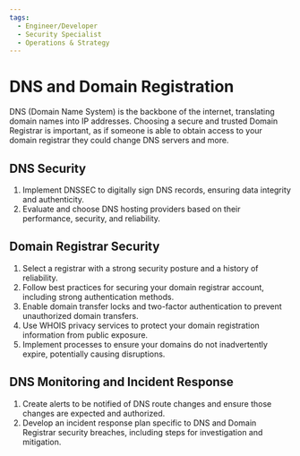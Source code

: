 ```yaml
---
tags:
  - Engineer/Developer
  - Security Specialist
  - Operations & Strategy
---
```


# DNS and Domain Registration

DNS (Domain Name System) is the backbone of the internet, translating domain names into IP addresses.
Choosing a secure and trusted Domain Registrar is important, as if someone is able to obtain access to your domain registrar they could change DNS servers and more.

## DNS Security

1. Implement DNSSEC to digitally sign DNS records, ensuring data integrity and authenticity.
2. Evaluate and choose DNS hosting providers based on their performance, security, and reliability.

## Domain Registrar Security

1. Select a registrar with a strong security posture and a history of reliability.
2. Follow best practices for securing your domain registrar account, including strong authentication methods.
3. Enable domain transfer locks and two-factor authentication to prevent unauthorized domain transfers.
4. Use WHOIS privacy services to protect your domain registration information from public exposure.
5. Implement processes to ensure your domains do not inadvertently expire, potentially causing disruptions.

## DNS Monitoring and Incident Response

1. Create alerts to be notified of DNS route changes and ensure those changes are expected and authorized.
2. Develop an incident response plan specific to DNS and Domain Registrar security breaches, including steps for investigation and mitigation.
